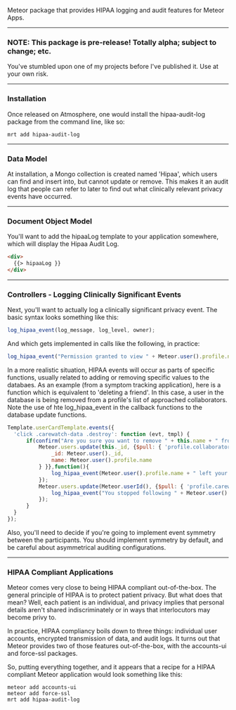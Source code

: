 Meteor package that provides HIPAA logging and audit features for Meteor Apps.

------------------------
### **NOTE:  This package is pre-release!  Totally alpha; subject to change; etc.**

You've stumbled upon one of my projects before I've published it.  Use at your own risk.  


------------------------
### Installation

Once released on Atmosphere, one would install the hipaa-audit-log package from the command line, like so:

````
mrt add hipaa-audit-log
````


------------------------
### Data Model

At installation, a Mongo collection is created named 'Hipaa', which users can find and insert into, but cannot update or remove.  This makes it an audit log that people can refer to later to find out what clinically relevant privacy events have occurred.

------------------------
### Document Object Model

You'll want to add the hipaaLog template to your application somewhere, which will display the Hipaa Audit Log.

````html
<div>
  {{> hipaaLog }}
</div>
````

------------------------
### Controllers - Logging Clinically Significant Events

Next, you'll want to actually log a clinically significant privacy event.  The basic syntax looks something like this:

````javascript
log_hipaa_event(log_message, log_level, owner);
````

And which gets implemented in calls like the following, in practice:

````javascript
log_hipaa_event("Permission granted to view " + Meteor.user().profile.name, LogLevel.Hipaa, Meteor.userId());
````


In a more realistic situation, HIPAA events will occur as parts of specific functions, usually related to adding or removing specific values to the databaes.  As an example (from a symptom tracking application), here is a function which is equivalent to 'deleting a friend'.  In this case, a user in the database is being removed from a profile's list of approached collaborators.   Note the use of hte log_hipaa_event in the callback functions to the database update functions.  

````js
Template.userCardTemplate.events({
  'click .carewatch-data .destroy': function (evt, tmpl) {
      if(confirm("Are you sure you want to remove " + this.name + " from your carewatch list?")){
          Meteor.users.update(this._id, {$pull: { 'profile.collaborators': {
              _id: Meteor.user()._id,
              name: Meteor.user().profile.name
          } }},function(){
              log_hipaa_event(Meteor.user().profile.name + " left your collaboration group.", LogLevel.Hipaa, this._id);
          });
          Meteor.users.update(Meteor.userId(), {$pull: { 'profile.carewatch': this }}, function(){
              log_hipaa_event("You stopped following " + Meteor.user().profile.name, LogLevel.Hipaa, Meteor.userId());          
          });
      }
  }
});
````

Also, you'll need to decide if you're going to implement event symmetry between the participants.  You should implement symmetry by default, and be careful about asymmetrical auditing configurations.

------------------------
### HIPAA Compliant Applications

Meteor comes very close to being HIPAA compliant out-of-the-box.  The general principle of HIPAA is to protect patient privacy.  But what does that mean?  Well, each patient is an individual, and privacy implies that personal details aren't shared indiscriminately or in ways that interlocutors may become privy to. 

In practice, HIPAA compliancy boils down to three things:  individual user accounts, encrypted transmission of data, and audit logs.  It turns out that Meteor provides two of those features out-of-the-box, with the accounts-ui and force-ssl packages.  

So, putting everything together, and it appears that a recipe for a HIPAA compliant Meteor application would look something like this:

````
meteor add accounts-ui
meteor add force-ssl
mrt add hipaa-audit-log
````










